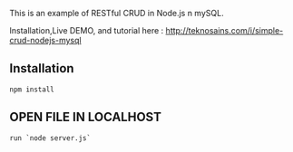 This is an example of RESTful CRUD in Node.js n mySQL.

Installation,Live DEMO, and tutorial here : http://teknosains.com/i/simple-crud-nodejs-mysql

## Installation

   ` npm install `

## OPEN FILE IN LOCALHOST

	run `node server.js`

    
	
